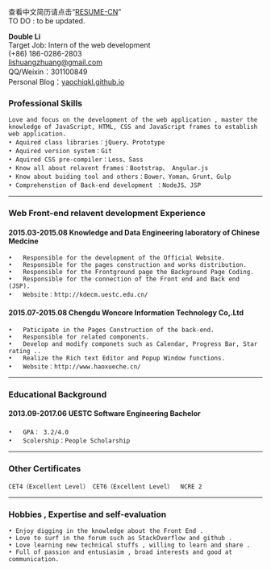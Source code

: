   查看中文简历请点击“[RESUME-CN](https://github.com/yaochiqkl/RESUME)”      
TO DO  : to be updated.

**Double Li**	
Target Job: Intern of the web development  
(+86) 186-0286-2803   
lishuangzhuang@gmail.com   
QQ/Weixin：301100849   
Personal Blog：[yaochiqkl.github.io](yaochiqkl.github.io) 
### Professional Skills
	Love and focus on the development of the web application , master the knowledge of JavaScript, HTML, CSS and JavaScript frames to establish web application.
	• Aquired class libraries：jQuery、Prototype
	• Aquired version system：Git 
	• Aquired CSS pre-compiler：Less、Sass 
	• Know all about relavent frames：Bootstrap、 Angular.js
	• Know about buiding tool and others：Bower、Yoman、Grunt、Gulp
	• Comprehenstion of Back-end development ：NodeJS、JSP
***
### Web Front-end relavent development Experience
#### 2015.03-2015.08          	Knowledge and Data Engineering laboratory of Chinese Medcine      
	•	Responsible for the development of the Official Website.
	•	Responsible for the pages construction and works distribution.
	•	Responsible for the Frontground page the Background Page Coding.
	•	Responsible for the connection of the Front end and Back end (JSP).
	•	Website：http://kdecm.uestc.edu.cn/

#### 2015.07-2015.08	Chengdu Woncore Information Technology Co,.Ltd
	•	Paticipate in the Pages Construction of the back-end.
	•	Responsible for related components.
	•	Develop and modify componets such as Calendar, Progress Bar, Star rating ..
	•	Realize the Rich text Editor and Popup Window functions.
	•	Website：http://www.haoxueche.cn/
***
### Educational Background
#### 2013.09-2017.06	UESTC	Software Engineering	Bachelor
	•	GPA： 3.2/4.0 
	•	Scolership：People Scholarship
***
### Other Certificates
	CET4（Excellent Level） CET6（Excellent Level）  NCRE 2	
***
### Hobbies , Expertise and self-evaluation
	• Enjoy digging in the knowledge about the Front End .
	• Love to surf in the forum such as StackOverflow and github .
	• Love learning new technical stuffs , willing to learn and share .
	• Full of passion and entusiasim , broad interests and good at communication.

